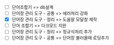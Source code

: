 - [ ] 단어조합기 => db설계
- [ ] 단어장 관리 도구 - 공통 => 에러처리 강화
- [x] 단어장 관리 도구 - 정리 => 도움말 모달창 제작
- [ ] 단어 조합기 => 다크모드 지원
- [ ] 단어장 관리 도구 - 정리 => 정규식처리 추가
- [ ] 단어장 관리 도구 - 공통 => 단어장 불러올때 로딩추가
